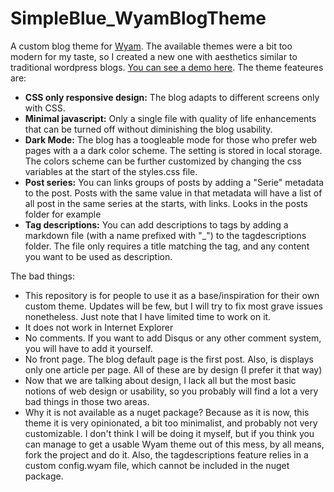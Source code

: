 # SimpleBlue_WyamBlogTheme

A custom blog theme for [Wyam](http://Wyam.io). The available themes were a bit too modern for my taste, so I created a new one with aesthetics similar to traditional wordpress blogs. [You can see a demo here](https://macn1981.github.io/SimpleBlue_WyamBlogTheme/). The theme feateures are:

 - **CSS only responsive design:** The blog adapts to different screens only with CSS.
 - **Minimal javascript:** Only a single file with quality of life enhancements that can be turned off without diminishing the blog usability. 
 - **Dark Mode:** The blog has a toogleable mode for those who prefer web pages with a a dark color scheme. The setting is stored in local storage. The colors scheme can be further customized by changing the css variables at the start of the styles.css file.
 - **Post series:** You can links groups of posts by adding a "Serie" metadata to the post. Posts with the same value in that metadata will have a list of all post in the same series at the starts, with links. Looks in the posts folder for example
 - **Tag descriptions:** You can add descriptions to tags by adding a markdown file (with a name prefixed with "_") to the tagdescriptions folder. The file only requires a title matching the tag, and any content you want to be used as description. 

The bad things:
  - This repository is for people to use it as a base/inspiration for their own custom theme. Updates will be few, but I will try to fix most grave issues nonetheless. Just note that I have limited time to work on it. 
  - It does not work in Internet Explorer
  - No comments. If you want to add Disqus or any other comment system, you will have to add it yourself.  
  - No front page. The blog default page is the first post. Also, is displays only one article per page. All of these are by design (I prefer it that way)
  - Now that we are talking about design, I lack all but the most basic notions of web design or usability, so you probably will find a lot a very bad things in those two areas. 
  - Why it is not available as a nuget package? Because as it is now, this theme it is very opinionated, a bit too minimalist, and probably not very customizable. I don't think I will be doing it myself, but if you think you can manage to get a usable Wyam theme out of this mess, by all means, fork the project and do it. Also, the tagdescriptions feature relies in a custom config.wyam file, which cannot be included in the nuget package.